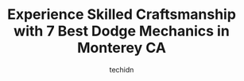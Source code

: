 ---
layout: ampstory
image: https://images.unsplash.com/photo-1580540149927-0d212125eadb?ixlib=rb-4.0.3&ixid=MnwxMjA3fDB8MHxwaG90by1wYWdlfHx8fGVufDB8fHx8&auto=format&fit=crop&w=640&h=853&q=80
author: techidn
featured: false
description: Experience the excellence of automotive service by visiting the 7 best Dodge Mechanic in Monterey CA, USA. With their expertise, attention to detail, and commitment to customer satisfaction,
title: Experience Skilled Craftsmanship with 7 Best Dodge Mechanics in Monterey CA
cover:
   title: Experience Skilled Craftsmanship with 7 Best Dodge Mechanics in Monterey CA
   subtitle: Rickpate
   background: https://images.unsplash.com/photo-1580540149927-0d212125eadb?ixlib=rb-4.0.3&ixid=MnwxMjA3fDB8MHxwaG90by1wYWdlfHx8fGVufDB8fHx8&auto=format&fit=crop&w=640&h=853&q=80

pages: 
 - layout: thirds
   top: <h1>#1 Union City Chrysler Dodge Jeep RAM Fiat</h1>
   bottom: "<p>From the second we walked in the door we had the BEST customer service experience we have ever had!!..They did everything in their power to get us in the car we wanted an</p>"
   background: https://www.knot35.com/toplist/wp-content/uploads/2023/06/best-dodge-mechanic-1-in-monterey-ca-1685837081.jpeg
   backgroundblur: true
 - layout: thirds
   top: <h1>#2 Palmer Dodge Chrysler Jeep Ram</h1>
   bottom: "<p>11460 Alpharetta Hwy, Roswell, GA 30076, United States</p>"
   background: https://www.knot35.com/toplist/wp-content/uploads/2023/06/best-dodge-mechanic-2-in-monterey-ca-1685837081.jpeg
   cta:
      link: https://www.knot35.com/toplist/experience-skilled-craftsmanship-with-7-best-dodge-mechanics-in-monterey-ca/
      text: Experience Skilled Craftsmanship with 7 Best Dodge Mechanics in Monterey CA
 - layout: thirds
   top: <h1>#3 Landmark Dodge Chrysler Jeep Ram of Morrow</h1>
   bottom: "<p>6850 Mt Zion Blvd, Morrow, GA 30260, United States</p>"
   background: https://www.knot35.com/toplist/wp-content/uploads/2023/06/best-dodge-mechanic-3-in-monterey-ca-1685837082.jpeg
   cta:
      link: https://www.knot35.com/toplist/experience-skilled-craftsmanship-with-7-best-dodge-mechanics-in-monterey-ca/
      text: Experience Skilled Craftsmanship with 7 Best Dodge Mechanics in Monterey CA
 - layout: thirds
   top: <h1>#4 Courtesy Chrysler Dodge Jeep Ram of Stonecrest</h1>
   bottom: "<p>8455 Mall Pkwy, Stonecrest, GA 30038, United States</p>"
   background: https://images.unsplash.com/photo-1522441815192-d9f04eb0615c?ixlib=rb-4.0.3&ixid=MnwxMjA3fDB8MHxwaG90by1wYWdlfHx8fGVufDB8fHx8&auto=format&fit=crop&w=640&h=853&q=80
   cta:
      link: https://www.knot35.com/toplist/experience-skilled-craftsmanship-with-7-best-dodge-mechanics-in-monterey-ca/
      text: Experience Skilled Craftsmanship with 7 Best Dodge Mechanics in Monterey CA
 - layout: thirds
   top: <h1>#5 Scott Evans Chrysler Dodge Jeep Ram</h1>
   bottom: "<p>2280 Bankhead Hwy, Carrollton, GA 30116, United States</p>"
   background: https://images.unsplash.com/photo-1489694553447-4c9339da310d?ixlib=rb-4.0.3&ixid=MnwxMjA3fDB8MHxwaG90by1wYWdlfHx8fGVufDB8fHx8&auto=format&fit=crop&w=640&h=853&q=80
   cta:
      link: https://www.knot35.com/toplist/experience-skilled-craftsmanship-with-7-best-dodge-mechanics-in-monterey-ca/
      text: Experience Skilled Craftsmanship with 7 Best Dodge Mechanics in Monterey CA
 - layout: thirds
   top: <h1>#6 Tutton CDJR of Jasper</h1>
   bottom: "<p>1050 GA-515, Jasper, GA 30143, United States</p>"
   background: https://images.unsplash.com/photo-1580610447943-1bfbef5efe07?ixlib=rb-4.0.3&ixid=MnwxMjA3fDB8MHxwaG90by1wYWdlfHx8fGVufDB8fHx8&auto=format&fit=crop&w=640&h=853&q=80
   cta:
      link: https://www.knot35.com/toplist/experience-skilled-craftsmanship-with-7-best-dodge-mechanics-in-monterey-ca/
      text: Experience Skilled Craftsmanship with 7 Best Dodge Mechanics in Monterey CA
 - layout: thirds
   top: <h1>#7 Greenway Chrysler Dodge Jeep Ram of Rome</h1>
   bottom: "<p>2500 New Calhoun Hwy NE, Rome, GA 30161, United States</p>"
   background: https://images.unsplash.com/photo-1597773150796-e5c14ebecbf5?ixlib=rb-4.0.3&ixid=MnwxMjA3fDB8MHxwaG90by1wYWdlfHx8fGVufDB8fHx8&auto=format&fit=crop&w=640&h=853&q=80
   cta:
      link: https://www.knot35.com/toplist/experience-skilled-craftsmanship-with-7-best-dodge-mechanics-in-monterey-ca/
      text: Experience Skilled Craftsmanship with 7 Best Dodge Mechanics in Monterey CA
 - layout: thirds
   middle: Continue reading...
   background: https://images.unsplash.com/photo-1608411404720-c8f0417bcdba?ixlib=rb-4.0.3&ixid=MnwxMjA3fDB8MHxwaG90by1wYWdlfHx8fGVufDB8fHx8&auto=format&fit=crop&w=640&h=853&q=80
   cta:
      link: https://www.knot35.com/toplist/experience-skilled-craftsmanship-with-7-best-dodge-mechanics-in-monterey-ca/
      text: Experience Skilled Craftsmanship with 7 Best Dodge Mechanics in Monterey CA
      
---